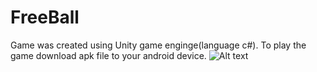 # FreeBall
Game was created using Unity game enginge(language c#).  To play the game download apk file to your android device.
![Alt text](https://github.com/ramazan199/FreeBall/issues/1#issue-385844497)
